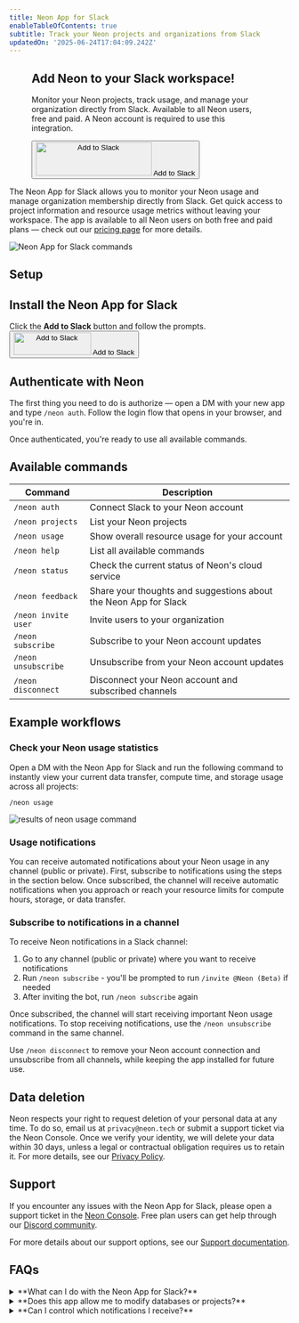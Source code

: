 ```yaml
---
title: Neon App for Slack
enableTableOfContents: true
subtitle: Track your Neon projects and organizations from Slack
updatedOn: '2025-06-24T17:04:09.242Z'
---
```


<figure className="doc-cta not-prose rounded-[10px] my-5 flex items-end gap-x-16 px-7 py-6 md:flex-col md:items-start border border-gray-new-90 bg-[linear-gradient(to_right,#FAFAFA_0%,rgba(250,250,250,0)100%)] dark:border-gray-new-20 dark:bg-[linear-gradient(to_right,#18191B_28.86%,#131415_74.18%)]">
  <div>
    <h2 className="!my-0 font-semibold tracking-extra-tight text-2xl leading-dense">Add Neon to your Slack workspace!</h2>
    <p className="mt-2 text-gray-new-20 dark:text-gray-new-80 text-sm font-light">Monitor your Neon projects, track usage, and manage your organization directly from Slack. Available to all Neon users, free and paid. A Neon account is required to use this integration.</p>
  </div>
  <Button
    className="border-none md:mt-4"
    to="https://slack.com/oauth/v2/authorize?client_id=2231113872023.8135357564067&scope=channels:read,chat:write,chat:write.public,commands,groups:read,im:history,im:read,mpim:read,team:read,users:read"
    target="_blank"
    rel="noopener noreferrer"
    tagName="Add to Slack"
    analyticsEvent="click_add_to_slack_link">
    <img alt="Add to Slack" height="60" width="208" src="https://platform.slack-edge.com/img/add_to_slack.png" srcSet="https://platform.slack-edge.com/img/add_to_slack.png 1x, https://platform.slack-edge.com/img/add_to_slack@2x.png 2x" />
    <span className="sr-only">Add to Slack</span>
  </Button>
</figure>

The Neon App for Slack allows you to monitor your Neon usage and manage organization membership directly from Slack. Get quick access to project information and resource usage metrics without leaving your workspace. The app is available to all Neon users on both free and paid plans — check out our [pricing page](/pricing) for more details.

![Neon App for Slack commands](/docs/manage/slack_app_overview.png)

## Setup

<Steps>

## Install the Neon App for Slack

Click the **Add to Slack** button and follow the prompts.
<Button
className="border-none"
to="https://slack.com/oauth/v2/authorize?client_id=2231113872023.8135357564067&scope=channels:read,chat:write,chat:write.public,commands,groups:read,im:history,im:read,mpim:read,team:read,users:read"
target="\_blank"
rel="noopener noreferrer"
tagName="Add to Slack"
analyticsEvent="click_add_to_slack_link">
<img alt="Add to Slack" height="40" width="139" src="https://platform.slack-edge.com/img/add_to_slack.png" srcSet="https://platform.slack-edge.com/img/add_to_slack.png 1x, https://platform.slack-edge.com/img/add_to_slack@2x.png 2x" />
<span className="sr-only">Add to Slack</span>
</Button>

## Authenticate with Neon

The first thing you need to do is authorize — open a DM with your new app and type `/neon auth`. Follow the login flow that opens in your browser, and you're in.

Once authenticated, you're ready to use all available commands.

</Steps>

## Available commands

| **Command**         | **Description**                                                  |
| ------------------- | ---------------------------------------------------------------- |
| `/neon auth`        | Connect Slack to your Neon account                               |
| `/neon projects`    | List your Neon projects                                          |
| `/neon usage`       | Show overall resource usage for your account                     |
| `/neon help`        | List all available commands                                      |
| `/neon status`      | Check the current status of Neon's cloud service                 |
| `/neon feedback`    | Share your thoughts and suggestions about the Neon App for Slack |
| `/neon invite user` | Invite users to your organization                                |
| `/neon subscribe`   | Subscribe to your Neon account updates                           |
| `/neon unsubscribe` | Unsubscribe from your Neon account updates                       |
| `/neon disconnect`  | Disconnect your Neon account and subscribed channels             |

## Example workflows

### Check your Neon usage statistics

Open a DM with the Neon App for Slack and run the following command to instantly view your current data transfer, compute time, and storage usage across all projects:

```
/neon usage
```

![results of neon usage command](/docs/manage/slack_app_usage.png)

### Usage notifications

You can receive automated notifications about your Neon usage in any channel (public or private). First, subscribe to notifications using the steps in the section below. Once subscribed, the channel will receive automatic notifications when you approach or reach your resource limits for compute hours, storage, or data transfer.

### Subscribe to notifications in a channel

To receive Neon notifications in a Slack channel:

1. Go to any channel (public or private) where you want to receive notifications
2. Run `/neon subscribe` - you'll be prompted to run `/invite @Neon (Beta)` if needed
3. After inviting the bot, run `/neon subscribe` again

Once subscribed, the channel will start receiving important Neon usage notifications. To stop receiving notifications, use the `/neon unsubscribe` command in the same channel.

Use `/neon disconnect` to remove your Neon account connection and unsubscribe from all channels, while keeping the app installed for future use.

## Data deletion

Neon respects your right to request deletion of your personal data at any time. To do so, email us at `privacy@neon.tech` or submit a support ticket via the Neon Console. Once we verify your identity, we will delete your data within 30 days, unless a legal or contractual obligation requires us to retain it. For more details, see our [Privacy Policy](/privacy-policy).

## Support

If you encounter any issues with the Neon App for Slack, please open a support ticket in the [Neon Console](https://console.neon.tech/app/projects?modal=support). Free plan users can get help through our [Discord community](https://discord.gg/92vNTzKDGp).

For more details about our support options, see our [Support documentation](/docs/introduction/support).

## FAQs

<details>
<summary>**What can I do with the Neon App for Slack?**</summary>

The Neon App for Slack allows you to:

- View project information and resource usage
- Monitor system status
- Manage notifications in channels
- Invite users to your organization

</details>

<details>
<summary>**Does this app allow me to modify databases or projects?**</summary>

No, the Neon App for Slack is primarily for viewing usage details and managing organization membership, not for direct database management.

</details>

<details>
<summary>**Can I control which notifications I receive?**</summary>

You can control where notifications are sent using the `/neon subscribe` and `/neon unsubscribe` commands in any channel. However, you cannot customize which types of notifications you receive — all subscribed channels will receive all important Neon updates and usage alerts.

</details>
